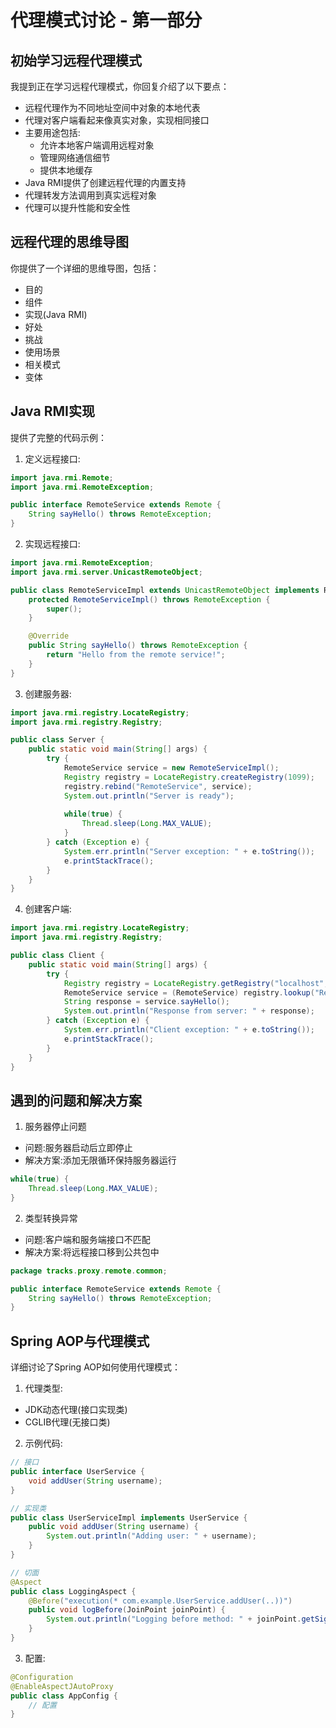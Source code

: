# 代理模式讨论 - 第一部分

## 初始学习远程代理模式
我提到正在学习远程代理模式，你回复介绍了以下要点：
- 远程代理作为不同地址空间中对象的本地代表
- 代理对客户端看起来像真实对象，实现相同接口
- 主要用途包括:
  - 允许本地客户端调用远程对象
  - 管理网络通信细节
  - 提供本地缓存
- Java RMI提供了创建远程代理的内置支持
- 代理转发方法调用到真实远程对象
- 代理可以提升性能和安全性

## 远程代理的思维导图
你提供了一个详细的思维导图，包括：
- 目的
- 组件
- 实现(Java RMI)  
- 好处
- 挑战
- 使用场景
- 相关模式
- 变体

## Java RMI实现
提供了完整的代码示例：

1. 定义远程接口:
```java
import java.rmi.Remote;
import java.rmi.RemoteException;

public interface RemoteService extends Remote {
    String sayHello() throws RemoteException;
} 
```

2. 实现远程接口:
```java
import java.rmi.RemoteException;
import java.rmi.server.UnicastRemoteObject;

public class RemoteServiceImpl extends UnicastRemoteObject implements RemoteService {
    protected RemoteServiceImpl() throws RemoteException {
        super();
    }

    @Override
    public String sayHello() throws RemoteException {
        return "Hello from the remote service!";
    }
}
```

3. 创建服务器:
```java
import java.rmi.registry.LocateRegistry;
import java.rmi.registry.Registry;

public class Server {
    public static void main(String[] args) {
        try {
            RemoteService service = new RemoteServiceImpl();
            Registry registry = LocateRegistry.createRegistry(1099);
            registry.rebind("RemoteService", service);
            System.out.println("Server is ready");
            
            while(true) {
                Thread.sleep(Long.MAX_VALUE); 
            }
        } catch (Exception e) {
            System.err.println("Server exception: " + e.toString());
            e.printStackTrace();
        }
    }
}
```

4. 创建客户端:
```java
import java.rmi.registry.LocateRegistry;
import java.rmi.registry.Registry;

public class Client {
    public static void main(String[] args) {
        try {
            Registry registry = LocateRegistry.getRegistry("localhost", 1099);
            RemoteService service = (RemoteService) registry.lookup("RemoteService");
            String response = service.sayHello();
            System.out.println("Response from server: " + response);
        } catch (Exception e) {
            System.err.println("Client exception: " + e.toString());
            e.printStackTrace();
        }
    }
}
```

## 遇到的问题和解决方案
1. 服务器停止问题
- 问题:服务器启动后立即停止
- 解决方案:添加无限循环保持服务器运行
```java
while(true) {
    Thread.sleep(Long.MAX_VALUE);
}
```

2. 类型转换异常
- 问题:客户端和服务端接口不匹配
- 解决方案:将远程接口移到公共包中
```java
package tracks.proxy.remote.common;

public interface RemoteService extends Remote {
    String sayHello() throws RemoteException;
}
```

## Spring AOP与代理模式
详细讨论了Spring AOP如何使用代理模式：

1. 代理类型:
- JDK动态代理(接口实现类)
- CGLIB代理(无接口类)

2. 示例代码:
```java
// 接口
public interface UserService {
    void addUser(String username);
}

// 实现类
public class UserServiceImpl implements UserService {
    public void addUser(String username) {
        System.out.println("Adding user: " + username);
    }
}

// 切面
@Aspect
public class LoggingAspect {
    @Before("execution(* com.example.UserService.addUser(..))")
    public void logBefore(JoinPoint joinPoint) {
        System.out.println("Logging before method: " + joinPoint.getSignature().getName());
    }
}
```

3. 配置:
```java
@Configuration
@EnableAspectJAutoProxy
public class AppConfig {
    // 配置
}
```